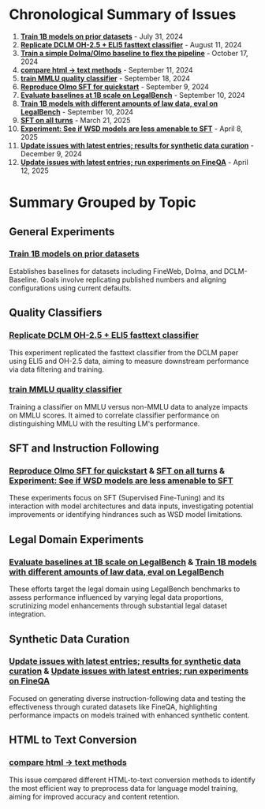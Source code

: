 # Chronological Summary of Issues

1. **[Train 1B models on prior datasets](https://github.com/marin-community/marin/issues/72)** - July 31, 2024
2. **[Replicate DCLM OH-2.5 + ELI5 fasttext classifier](https://github.com/marin-community/marin/issues/102)** - August 11, 2024
3. **[Train a simple Dolma/Olmo baseline to flex the pipeline](https://github.com/marin-community/marin/issues/442)** - October 17, 2024
4. **[compare html -> text methods](https://github.com/marin-community/marin/issues/246)** - September 11, 2024
5. **[train MMLU quality classifier](https://github.com/marin-community/marin/issues/274)** - September 18, 2024
6. **[Reproduce Olmo SFT for quickstart](https://github.com/marin-community/marin/issues/227)** - September 9, 2024
7. **[Evaluate baselines at 1B scale on LegalBench](https://github.com/marin-community/marin/issues/230)** - September 10, 2024
8. **[Train 1B models with different amounts of law data, eval on LegalBench](https://github.com/marin-community/marin/issues/231)** - September 10, 2024
9. **[SFT on all turns](https://github.com/marin-community/marin/issues/904)** - March 21, 2025
10. **[Experiment: See if WSD models are less amenable to SFT](https://github.com/marin-community/marin/issues/950)** - April 8, 2025
11. **[Update issues with latest entries; results for synthetic data curation](https://github.com/marin-community/marin/issues/640)** - December 9, 2024
12. **[Update issues with latest entries; run experiments on FineQA](https://github.com/marin-community/marin/issues/958)** - April 12, 2025

# Summary Grouped by Topic

## General Experiments

### [Train 1B models on prior datasets](https://github.com/marin-community/marin/issues/72)

Establishes baselines for datasets including FineWeb, Dolma, and DCLM-Baseline. Goals involve replicating published numbers and aligning configurations using current defaults.

## Quality Classifiers

### [Replicate DCLM OH-2.5 + ELI5 fasttext classifier](https://github.com/marin-community/marin/issues/102)

This experiment replicated the fasttext classifier from the DCLM paper using ELI5 and OH-2.5 data, aiming to measure downstream performance via data filtering and training.

### [train MMLU quality classifier](https://github.com/marin-community/marin/issues/274)

Training a classifier on MMLU versus non-MMLU data to analyze impacts on MMLU scores. It aimed to correlate classifier performance on distinguishing MMLU with the resulting LM's performance.

## SFT and Instruction Following

### [Reproduce Olmo SFT for quickstart](https://github.com/marin-community/marin/issues/227) & [SFT on all turns](https://github.com/marin-community/marin/issues/904) & [Experiment: See if WSD models are less amenable to SFT](https://github.com/marin-community/marin/issues/950)

These experiments focus on SFT (Supervised Fine-Tuning) and its interaction with model architectures and data inputs, investigating potential improvements or identifying hindrances such as WSD model limitations.

## Legal Domain Experiments

### [Evaluate baselines at 1B scale on LegalBench](https://github.com/marin-community/marin/issues/230) & [Train 1B models with different amounts of law data, eval on LegalBench](https://github.com/marin-community/marin/issues/231)

These efforts target the legal domain using LegalBench benchmarks to assess performance influenced by varying legal data proportions, scrutinizing model enhancements through substantial legal dataset integration. 

## Synthetic Data Curation

### [Update issues with latest entries; results for synthetic data curation](https://github.com/marin-community/marin/issues/640) & [Update issues with latest entries; run experiments on FineQA](https://github.com/marin-community/marin/issues/958)

Focused on generating diverse instruction-following data and testing the effectiveness through curated datasets like FineQA, highlighting performance impacts on models trained with enhanced synthetic content. 

## HTML to Text Conversion

### [compare html -> text methods](https://github.com/marin-community/marin/issues/246)

This issue compared different HTML-to-text conversion methods to identify the most efficient way to preprocess data for language model training, aiming for improved accuracy and content retention.
